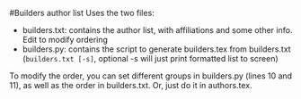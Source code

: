 #Builders author list
Uses the two files:
* builders.txt:  contains the author list, with affiliations and some other info.  Edit to modify ordering
* builders.py:  contains the script to generate builders.tex from builders.txt (`builders.txt [-s]`, optional -s will just print formatted list to screen)

To modify the order, you can set different groups in builders.py (lines 10 and 11), as well as the order in builders.txt.  Or, just do it in authors.tex.